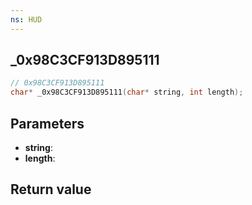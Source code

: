 ```yaml
---
ns: HUD
---
```

## _0x98C3CF913D895111

```c
// 0x98C3CF913D895111
char* _0x98C3CF913D895111(char* string, int length);
```


## Parameters
* **string**:
* **length**:

## Return value
